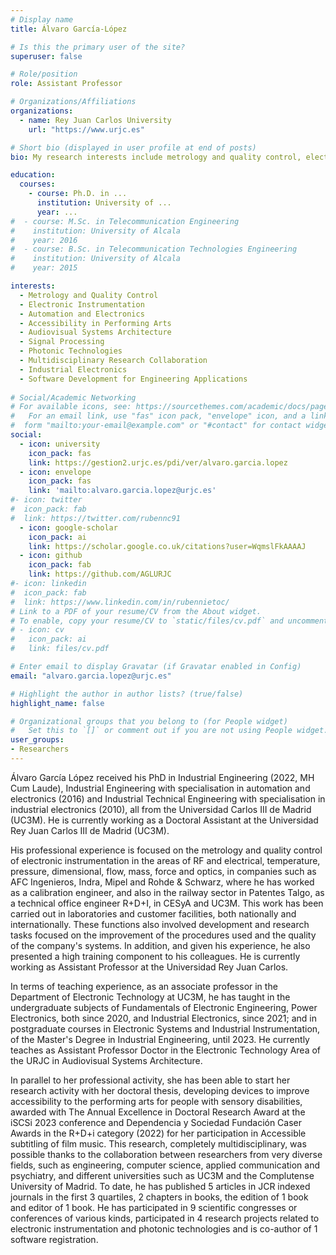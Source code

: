 ```yaml
---
# Display name
title: Álvaro García-López

# Is this the primary user of the site?
superuser: false

# Role/position
role: Assistant Professor

# Organizations/Affiliations
organizations:
  - name: Rey Juan Carlos University
    url: "https://www.urjc.es"

# Short bio (displayed in user profile at end of posts)
bio: My research interests include metrology and quality control, electronic instrumentation, accessibility in performing arts, and multidisciplinary collaboration in engineering.

education:
  courses:
    - course: Ph.D. in ...
      institution: University of ...
      year: ...
#  - course: M.Sc. in Telecommunication Engineering
#    institution: University of Alcala
#    year: 2016
#  - course: B.Sc. in Telecommunication Technologies Engineering
#    institution: University of Alcala
#    year: 2015

interests:
  - Metrology and Quality Control
  - Electronic Instrumentation
  - Automation and Electronics
  - Accessibility in Performing Arts
  - Audiovisual Systems Architecture
  - Signal Processing
  - Photonic Technologies
  - Multidisciplinary Research Collaboration
  - Industrial Electronics
  - Software Development for Engineering Applications
  
# Social/Academic Networking
# For available icons, see: https://sourcethemes.com/academic/docs/page-builder/#icons
#   For an email link, use "fas" icon pack, "envelope" icon, and a link in the
#  form "mailto:your-email@example.com" or "#contact" for contact widget.
social:
  - icon: university
    icon_pack: fas
    link: https://gestion2.urjc.es/pdi/ver/alvaro.garcia.lopez
  - icon: envelope
    icon_pack: fas
    link: 'mailto:alvaro.garcia.lopez@urjc.es'
#- icon: twitter
#  icon_pack: fab
#  link: https://twitter.com/rubennc91
  - icon: google-scholar
    icon_pack: ai
    link: https://scholar.google.co.uk/citations?user=WqmslFkAAAAJ
  - icon: github
    icon_pack: fab
    link: https://github.com/AGLURJC
#- icon: linkedin
#  icon_pack: fab
#  link: https://www.linkedin.com/in/rubennietoc/
# Link to a PDF of your resume/CV from the About widget.
# To enable, copy your resume/CV to `static/files/cv.pdf` and uncomment the lines below.
# - icon: cv
#   icon_pack: ai
#   link: files/cv.pdf

# Enter email to display Gravatar (if Gravatar enabled in Config)
email: "alvaro.garcia.lopez@urjc.es"

# Highlight the author in author lists? (true/false)
highlight_name: false

# Organizational groups that you belong to (for People widget)
#   Set this to `[]` or comment out if you are not using People widget.
user_groups:
- Researchers
---
```

Álvaro García López received his PhD in Industrial Engineering (2022, MH Cum Laude), Industrial Engineering with specialisation in automation and electronics (2016) and Industrial Technical Engineering with specialisation in industrial electronics (2010), all from the Universidad Carlos III de Madrid (UC3M). He is currently working as a Doctoral Assistant at the Universidad Rey Juan Carlos III de Madrid (UC3M). 

His professional experience is focused on the metrology and quality control of electronic instrumentation in the areas of RF and electrical, temperature, pressure, dimensional, flow, mass, force and optics, in companies such as AFC Ingenieros, Indra, Mipel and Rohde & Schwarz, where he has worked as a calibration engineer, and also in the railway sector in Patentes Talgo, as a technical office engineer R+D+I, in CESyA and UC3M. This work has been carried out in laboratories and customer facilities, both nationally and internationally. These functions also involved development and research tasks focused on the improvement of the procedures used and the quality of the company's systems. In addition, and given his experience, he also presented a high training component to his colleagues. He is currently working as Assistant Professor at the Universidad Rey Juan Carlos.

In terms of teaching experience, as an associate professor in the Department of Electronic Technology at UC3M, he has taught in the undergraduate subjects of Fundamentals of Electronic Engineering, Power Electronics, both since 2020, and Industrial Electronics, since 2021; and in postgraduate courses in Electronic Systems and Industrial Instrumentation, of the Master's Degree in Industrial Engineering, until 2023. He currently teaches as Assistant Professor Doctor in the Electronic Technology Area of the URJC in Audiovisual Systems Architecture.

In parallel to her professional activity, she has been able to start her research activity with her doctoral thesis, developing devices to improve accessibility to the performing arts for people with sensory disabilities, awarded with The Annual Excellence in Doctoral Research Award at the iSCSi 2023 conference and Dependencia y Sociedad Fundación Caser Awards in the R+D+i category (2022) for her participation in Accessible subtitling of film music. This research, completely multidisciplinary, was possible thanks to the collaboration between researchers from very diverse fields, such as engineering, computer science, applied communication and psychiatry, and different universities such as UC3M and the Complutense University of Madrid. To date, he has published 5 articles in JCR indexed journals in the first 3 quartiles, 2 chapters in books, the edition of 1 book and editor of 1 book. He has participated in 9 scientific congresses or conferences of various kinds, participated in 4 research projects related to electronic instrumentation and photonic technologies and is co-author of 1 software registration. 
